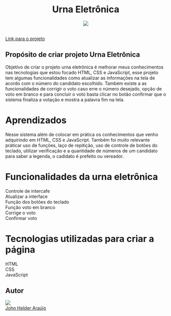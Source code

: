 <h1 align="center">Urna Eletrônica</h1>

<div align="center">
<img src="https://user-images.githubusercontent.com/11904100/202582811-bd5b8aef-1989-4a89-95ac-4395663fd12e.png" max-width="100%">
</div><br>

<a target="_blank" href="https://siteurna-eletronica.netlify.app/" align="center" rel="nofollow">Link para o projeto</a>

<h2>Propósito de criar projeto Urna Eletrônica</h2>

<p>Objetivo de criar o projeto urna eletrônica é melhorar meus conhecimentos nas tecnologias que estou 
focado HTML, CSS e JavaScript, esse projeto tem algumas funcionalidades como atualizar as informações na tela de acordo com o número do candidato escolhido.
Também existe a as funcionalidades de corrigir o voto caso erre o número desejado, opção de voto em branco e para concluir o voto basta clicar no botão 
confirmar que o sistema finaliza a votação e mostra a palavra fim na tela.</p>

<h1>Aprendizados</h1>

<p>Nesse sistema além de colocar em prática os conhecimentos que venho adquirindo em HTML, CSS e JavaScript.
Também foi muito relevante práticar uso de funções, laço de repitição, uso de controle de botões do teclado, utilizar verificação e a quantidade de números
de um candidato para saber a legenda, o cadidato é prefeito ou vereador.</p>

<h1>Funcionalidades da urna eletrônica</h1>

Controle de intercafe<br>
Atualizar a interface<br>
Função dos botões do teclado<br>
Função voto em branco<br>
Corrige o voto<br>
Confirmar voto

<h1>Tecnologias utilizadas para criar a página</h1>
HTML<br>
CSS<br>
JavaScript
<h2>Autor</h2>
<div>
<img src="https://user-images.githubusercontent.com/11904100/196067107-c10a69e8-4096-4207-9bae-62d65dbb6b50.jpg" max-width="100%">
</div>
 <a href="https://github.com/Johnhelder" target="_blank">John Helder Araújo</a>
